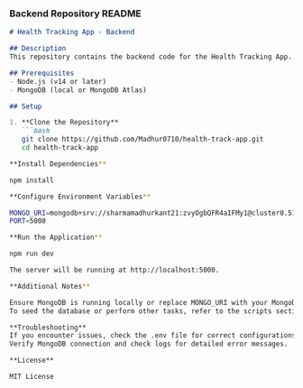
### **Backend Repository README**

```markdown
# Health Tracking App - Backend

## Description
This repository contains the backend code for the Health Tracking App. It is built with Node.js and Express, and uses MongoDB for data storage and management.

## Prerequisites
- Node.js (v14 or later)
- MongoDB (local or MongoDB Atlas)

## Setup

1. **Clone the Repository**
   ```bash
   git clone https://github.com/Madhur0710/health-track-app.git
   cd health-track-app

**Install Dependencies**

npm install

**Configure Environment Variables**

MONGO_URI=mongodb+srv://sharmamadhurkant21:zvyOgbQFR4aIFMy1@cluster0.5137m.mongodb.net/health-tracker?retryWrites=true&w=majority&appName=Cluster0
PORT=5000

**Run the Application**

npm run dev

The server will be running at http://localhost:5000.

**Additional Notes**

Ensure MongoDB is running locally or replace MONGO_URI with your MongoDB Atlas connection string.
To seed the database or perform other tasks, refer to the scripts section in package.json.

**Troubleshooting**
If you encounter issues, check the .env file for correct configurations.
Verify MongoDB connection and check logs for detailed error messages.

**License**

MIT License



